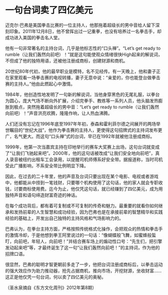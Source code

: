 # 一句台词卖了四亿美元

迈克尔·巴弗是美国拳击比赛的一位主持人，他那拖着超级长的男中音给人留下深刻印象。2011年12月8日，他不曾挥出过一记重拳，也没有培养过一名拳击手，却成功进入美国的拳击名人堂。 

他有一句非常著名的主持台词，几乎是他标志性的“口头禅”。“Let’s get ready to rumble（让我们轰然向前吧）！”就是这句能使观众情绪很快High起来的解说词，不但成了他的独特用语，还被他注册成商标，创建财源和商机。 

20世纪80年代初，他的最早职业是模特，名不见经传。有一天晚上，他和妻子正在家里观看一场拳击赛的电视转播，妻子无意中说：“亲爱的，你也能登台做拳击赛的主持人。”他由此燃起心中激情。 

1984年，他创造性地发明了一句新的解说词，当他身穿黑色的无尾礼服，以拳台为圆心，庞大气场不断向外扩展，介绍完拳手、教练等一系列人员，他头脑发热膨胀到极点，突然拖着超级长的男中音：“Let’s get ready to rumble（让我们轰然向前吧）！”声音洪亮欢腾，隆隆作响，让人热血沸腾。 

人们还没有忘记在1996年底至1997年年初，泰森和霍利菲尔德之间展开的两场举世瞩目的“世纪大战”，他作为拳击赛的主持人，更使得这句招牌式的主持词发布更广，名气更大。而这句“口头禅”式的台词，早已在1992年就被他注册成商标。 

1999年，他第一次当嘉宾主持在印地举行的赛车大奖赛上出场，这句台词就变成了“让我们飞驰起来吧”。2000年，他的这句话被改成“让我们安全地向前吧”，真人录音被纽约出租车工会录用，以提醒司机师傅系好安全带。据报道称，当时司机受此广播影响，不系安全带比例明显下降。 

因此，在过去的二十年里，他的声音及台词只要出现在某个电影、电视或者游戏中，他都能从中捞到一笔钱财，只要哪个机构使用了这句话，他的家人就会专职收钱，讨要商标使用费。迄今为止，他仅凭这句话，就已经赚到了四亿美元，成为用独特声音和语句缔造财富奇迹的神话。 

在每个成功背后，都有着可复制或不可复制的传奇和魅力。最重要的就看你如何继承和发扬前辈的人生智慧和成功经验，因为巴弗也是在承接前辈的智慧精华和实践经验的基础上，开发出自己独特的主持风格和气场影响力的。 

巴弗认为，在拳台主持方面，严格按照传统格式化操作，会把观众的热情和拳击手的激情冷却，于是他想到拳王阿里说过的一句话：“像蝴蝶般飞舞，如蜜蜂般蜇叮，向前吧，年轻人，向前吧！”并结合赛车场上的煽动性口号：“先生们，把引擎发动起来吧”等，才最终诞生了这一句“让我们轰然向前吧！”的主持词，作为他的招牌口语。 

很显然，巴弗的聪明才智更朝前多走了一步，他把台词注册成商标后，以拳击运动的强大效应作为助力推动器，抢先占据商机，推向市场，开挖财源，坐收财富……这正是他仅凭一句台词，何以卖了四亿美元的奥秘。 

（圣水泉摘自《东方文化周刊》2012年第8期）